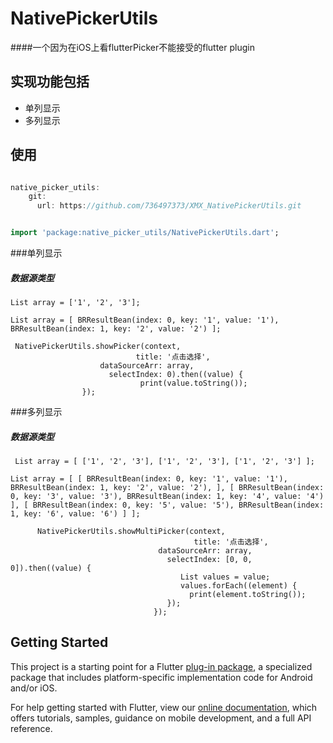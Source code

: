 # NativePickerUtils

####一个因为在iOS上看flutterPicker不能接受的flutter plugin


## 实现功能包括
 * 单列显示
 * 多列显示



## 使用
``` dart

native_picker_utils:
    git:
      url: https://github.com/736497373/XMX_NativePickerUtils.git


import 'package:native_picker_utils/NativePickerUtils.dart';

```
###单列显示
##### 数据源类型
`List array = ['1', '2', '3'];`

`List array = [
    BRResultBean(index: 0, key: '1', value: '1'),
    BRResultBean(index: 1, key: '2', value: '2')
  ];`

```
 NativePickerUtils.showPicker(context,
 							title: '点击选择', 
 					dataSourceArr: array, 
					  selectIndex: 0).then((value) {
 			                 print(value.toString());
                });
```


###多列显示 
##### 数据源类型
  ` List array = [
    ['1', '2', '3'],
    ['1', '2', '3'],
    ['1', '2', '3']
  ];`
  
  `List array = [
    [
      BRResultBean(index: 0, key: '1', value: '1'),
      BRResultBean(index: 1, key: '2', value: '2'),
    ],
    [
      BRResultBean(index: 0, key: '3', value: '3'),
      BRResultBean(index: 1, key: '4', value: '4')
    ],
    [
      BRResultBean(index: 0, key: '5', value: '5'),
      BRResultBean(index: 1, key: '6', value: '6')
    ]
  ];`
  
```
      NativePickerUtils.showMultiPicker(context,
                   						 title: '点击选择',
                   			     dataSourceArr: array,
                  				   selectIndex: [0, 0, 0]).then((value) {
					                  List values = value;
					                  values.forEach((element) {
					                    print(element.toString());
					               });
                				});
```

## Getting Started

This project is a starting point for a Flutter
[plug-in package](https://flutter.dev/developing-packages/),
a specialized package that includes platform-specific implementation code for
Android and/or iOS.

For help getting started with Flutter, view our
[online documentation](https://flutter.dev/docs), which offers tutorials,
samples, guidance on mobile development, and a full API reference.